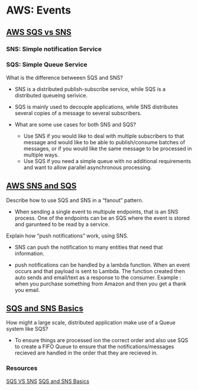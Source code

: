 # AWS: Events

## [AWS SQS vs SNS](https://medium.com/awesome-cloud/aws-difference-between-sqs-and-sns-61a397bf76c5)

### SNS: Simple notification Service

### SQS: Simple Queue Service

What is the difference betweeen SQS and SNS?

- SNS is a distributed publish-subscribe service, while SQS is a distributed queueing serivice.

- SQS is mainly used to decouple applications, while SNS distributes several copies of a message to several subscribers.

- What are some use cases for both SNS and SQS?

  - Use SNS if you would like to deal with multiple subscribers to that message and would like to be able to publish/consume batches of messages, or if you would like the same message to be processed in multiple ways.
  - Use SQS if you need a simple queue with no additional requirements and want to allow parallel asynchronous processing.

## [AWS SNS and SQS](https://www.serverless.com/guides/amazon-api-gateway)

Describe how to use SQS and SNS in a “fanout” pattern.

- When sending a single event to multipule endpoints, that is an SNS process. One of the endpoints can be an SQS where the event is stored and garunteed to be read by a service.

Explain how “push notifications” work, using SNS.

- SNS can push the notification to many entities that need that information.

- push notifications can be handled by a lambda function. When an event occurs and that payload is sent to Lambda. The function created then auto sends and email/text as a response to the consumer. Example : when you purchase something from Amazon and then you get a thank you email.

## [SQS and SNS Basics](https://www.serverless.com/guides/amazon-api-gateway)

How might a large scale, distributed application make use of a Queue system like SQS? 

- To ensure things are processed ion the correct order and also use SQS to create a FIFO Queue to ensure that the notifications/messages recieved are handled in the order that they are recieved in.

### Resources

[SQS VS SNS](https://medium.com/awesome-cloud/aws-difference-between-sqs-and-sns-61a397bf76c5)
[SQS and SNS Basics](https://www.youtube.com/watch?v=UesxWuZMZqI)
